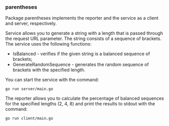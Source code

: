 ### parentheses
Package parentheses implements the reporter and the service as a client and server, respectively.

Service allows you to generate a string with a 
length that is passed through the request URL parameter. The string consists of a sequence 
of brackets. The service uses the following functions: 

- IsBalanced - verifies if the given string is a balanced sequence of brackets;
- GenerateRandomSequence - generates the random sequence of brackets with the specified length.

You can start the service with the command:
```bigquery
go run server/main.go
```

The reporter allows you to calculate the percentage of balanced sequences
for the specified lengths (2, 4, 8) and print the results to stdout with the command:
```bigquery
go run client/main.go
```
